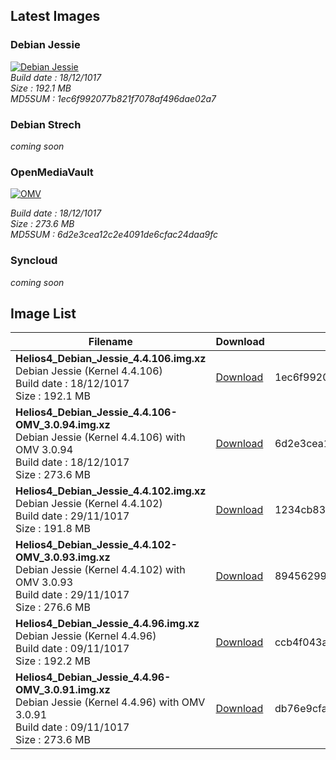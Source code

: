 ## Latest  Images

### Debian Jessie

[![Debian Jessie](/img/os/debian2.png)](https://cdn.kobol.io/files/Helios4_Debian_Jessie_4.4.106.img.xz)<br>
*Build date : 18/12/1017<br>
Size : 192.1 MB<br>
MD5SUM : 1ec6f992077b821f7078af496dae02a7*


### Debian Strech

*coming soon*

### OpenMediaVault

[![OMV](/img/os/omv.png)](https://cdn.kobol.io/files/Helios4_Debian_Jessie_4.4.106-OMV_3.0.94.img.xz)<br>

*Build date : 18/12/1017<br>
Size : 273.6 MB<br>
MD5SUM : 6d2e3cea12c2e4091de6cfac24daa9fc*

### Syncloud

*coming soon*


## Image List

Filename | Download | MD5
---------|----------|----
**Helios4_Debian_Jessie_4.4.106.img.xz**<br>Debian Jessie (Kernel 4.4.106)<br>Build date : 18/12/1017<br>Size : 192.1 MB|[Download](https://cdn.kobol.io/files/Helios4_Debian_Jessie_4.4.106.img.xz)|1ec6f992077b821f7078af496dae02a7
**Helios4_Debian_Jessie_4.4.106-OMV_3.0.94.img.xz**<br>Debian Jessie (Kernel 4.4.106) with OMV 3.0.94<br>Build date : 18/12/1017<br>Size : 273.6 MB|[Download](https://cdn.kobol.io/files/Helios4_Debian_Jessie_4.4.106-OMV_3.0.94.img.xz)|6d2e3cea12c2e4091de6cfac24daa9fc
**Helios4_Debian_Jessie_4.4.102.img.xz**<br>Debian Jessie (Kernel 4.4.102)<br>Build date : 29/11/1017<br>Size : 191.8 MB|[Download](https://cdn.kobol.io/files/Helios4_Debian_Jessie_4.4.102.img.xz)|1234cb83398b3a2b1aa796f607d36a7b
**Helios4_Debian_Jessie_4.4.102-OMV_3.0.93.img.xz**<br>Debian Jessie (Kernel 4.4.102) with OMV 3.0.93<br>Build date : 29/11/1017<br>Size : 276.6 MB|[Download](https://cdn.kobol.io/files/Helios4_Debian_Jessie_4.4.102-OMV_3.0.93.img.xz)|89456299a548003d77ff3737db5b2a86
**Helios4_Debian_Jessie_4.4.96.img.xz**<br>Debian Jessie (Kernel 4.4.96)<br>Build date : 09/11/1017<br>Size : 192.2 MB|[Download](https://cdn.kobol.io/files/Helios4_Debian_Jessie_4.4.96.img.xz)|ccb4f043ac74cd87e2f2ed764f25381d
**Helios4_Debian_Jessie_4.4.96-OMV_3.0.91.img.xz**<br>Debian Jessie (Kernel 4.4.96) with OMV 3.0.91<br>Build date : 09/11/1017<br>Size : 273.6 MB|[Download](https://cdn.kobol.io/files/Helios4_Debian_Jessie_4.4.96-OMV_3.0.91.img.xz)|db76e9cfaa362b73d8840a0eacaa70c8
